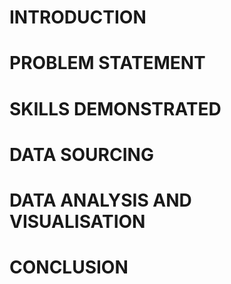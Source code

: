 # INTRODUCTION

# PROBLEM STATEMENT
# SKILLS DEMONSTRATED
# DATA SOURCING
# DATA ANALYSIS AND VISUALISATION
# CONCLUSION
